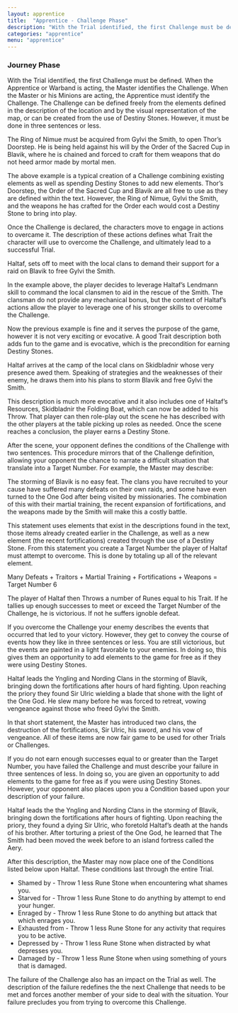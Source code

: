 ```yaml
---
layout: apprentice
title:  "Apprentice - Challenge Phase"
description: "With the Trial identified, the first Challenge must be defined. When the Apprentice or Warband is acting, the Master identifies the Challenge. When the Master or his Minions are acting, the Apprentice must identify the Challenge. The Challenge can be defined freely from the elements defined in the description of the location and by the visual representation of the map, or can be created from the use of Destiny Stones. However, it must be done in three sentences or less."
categories: "apprentice"
menu: "apprentice"
---
```

<h3 class="text-center">Journey Phase</h3>
<p class="first">With the Trial identified, the first Challenge must be defined. When the Apprentice or Warband is acting, the Master identifies the Challenge. When the Master or his Minions are acting, the Apprentice must identify the Challenge. The Challenge can be defined freely from the elements defined in the description of the location and by the visual representation of the map, or can be created from the use of Destiny Stones. However, it must be done in three sentences or less.</p>
<p class="call-out text-center">The Ring of Nimue must be acquired from Gylvi the Smith, to open Thor’s Doorstep. He is being held against his will by the Order of the Sacred Cup in Blavik, where he is chained and forced to craft for them weapons that do not heed armor made by mortal men.</p>
<p class="first">The above example is a typical creation of a Challenge combining existing elements as well as spending Destiny Stones to add new elements. Thor’s Doorstep, the Order of the Sacred Cup and Blavik are all free to use as they are defined within the text. However, the Ring of Nimue, Gylvi the Smith, and the weapons he has crafted for the Order each would cost a Destiny Stone to bring into play.</p>
<p>Once the Challenge is declared, the characters move to engage in actions to overcame it. The description of these actions defines what Trait the character will use to overcome the Challenge, and ultimately lead to a successful Trial.</p>
<p class="call-out text-center">Haltaf, sets off to meet with the local clans to demand their support for a raid on Blavik to free Gylvi the Smith.</p>
<p class="first">In the example above, the player decides to leverage Haltaf’s Lendmann skill to command the local clansmen to aid in the rescue of the Smith. The clansman do not provide any mechanical bonus, but the context of Haltaf’s actions allow the player to leverage one of his stronger skills to overcome the Challenge.</p>
<p>Now the previous example is fine and it serves the purpose of the game, however it is not very exciting or evocative. A good Trait description both adds fun to the game and is evocative, which is the precondition for earning Destiny Stones. </p>
<p class="call-out text-center">Haltaf arrives at the camp of the local clans on Skidbladnir whose very presence awed them. Speaking of strategies and the weaknesses of their enemy, he draws them into his plans to storm Blavik and free Gylvi the Smith.</p>
<p class="first">This description is much more evocative and it also includes one of Haltaf’s Resources, Skidbladnir the Folding Boat, which can now be added to his Throw. That player can then role-play out the scene he has described with the other players at the table picking up roles as needed. Once the scene reaches a conclusion, the player earns a Destiny Stone.</p>
<p>After the scene, your opponent defines the conditions of the Challenge with two sentences. This procedure mirrors that of the Challenge definition, allowing your opponent the chance to narrate a difficult situation that translate into a Target Number. For example, the Master may describe:</p>
<p class="call-out text-center">The storming of Blavik is no easy feat. The clans you have recruited to your cause have suffered many defeats on their own raids, and some have even turned to the One God after being visited by missionaries. The combination of this with their martial training, the recent expansion of fortifications, and the weapons made by the Smith will make this a costly battle.</p>
<p class="first">This statement uses elements that exist in the descriptions found in the text, those items already created earlier in the Challenge, as well as a new element (the recent fortifications) created through the use of a Destiny Stone. From this statement you create a Target Number the player of Haltaf must attempt to overcome. This is done by totaling up all of the relevant element.</p>
<p class="call-out text-center">Many Defeats + Traitors + Martial Training + Fortifications + Weapons = Target Number 6</p>
<p class="first">The player of Haltaf then Throws a number of Runes equal to his Trait. If he tallies up enough successes to meet or exceed the Target Number of the Challenge, he is victorious. If not he suffers ignoble defeat.</p>
<p>If you overcome the Challenge your enemy describes the events that occurred that led to your victory. However, they get to convey the course of events how they like in three sentences or less. You are still victorious, but the events are painted in a light favorable to your enemies. In doing so, this gives them an opportunity to add elements to the game for free as if they were using Destiny Stones.
<p class="call-out text-center">Haltaf leads the Yngling and Nording Clans in the storming of Blavik, bringing down the fortifications after hours of hard fighting. Upon reaching the priory they found Sir Ulric wielding a blade that shone with the light of the One God. He slew many before he was forced to retreat, vowing vengeance against those who freed Gylvi the Smith.</p>
<p class="first">In that short statement, the Master has introduced two clans, the destruction of the fortifications, Sir Ulric, his sword, and his vow of vengeance. All of these items are now fair game to be used for other Trials or Challenges.</p>
<p>If you do not earn enough successes equal to or greater than the Target Number, you have failed the Challenge and must describe your failure in three sentences of less. In doing so, you are given an opportunity to add elements to the game for free as if you were using Destiny Stones. However, your opponent also places upon you a Condition based upon your description of your failure.</p>
<p class="call-out text-center">Haltaf leads the the Yngling and Nording Clans in the storming of Blavik, bringing down the fortifications after hours of fighting. Upon reaching the priory, they found a dying Sir Ulric, who foretold Haltaf’s death at the hands of his brother. After torturing a priest of the One God, he learned that The Smith had been moved the week before to an island fortress called the Aery.</p>
<p class="first">After this description, the Master may now place one of the Conditions listed below upon Haltaf. These conditions last through the entire Trial.</p>
<ul>
	<li>Shamed by - Throw 1 less Rune Stone when encountering what shames you.</li>
	<li>Starved for - Throw 1 less Rune Stone to do anything by attempt to end your hunger.</li>
	<li>Enraged by - Throw 1 less Rune Stone to do anything but attack that which enrages you.</li>
	<li>Exhausted from - Throw 1 less Rune Stone for any activity that requires you to be active.</li>
	<li>Depressed by - Throw 1 less Rune Stone when distracted by what depresses you.</li>
	<li>Damaged by - Throw 1 less Rune Stone when using something of yours that is damaged.</li>
</ul>
<p class="first">The failure of the Challenge also has an impact on the Trial as well. The description of the failure redefines the the next Challenge that needs to be met and forces another member of your side to deal with the situation. Your failure precludes you from trying to overcome this Challenge.</p>